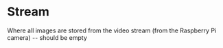 # Stream
Where all images are stored from the video stream (from the Raspberry Pi camera) -- should be empty 
